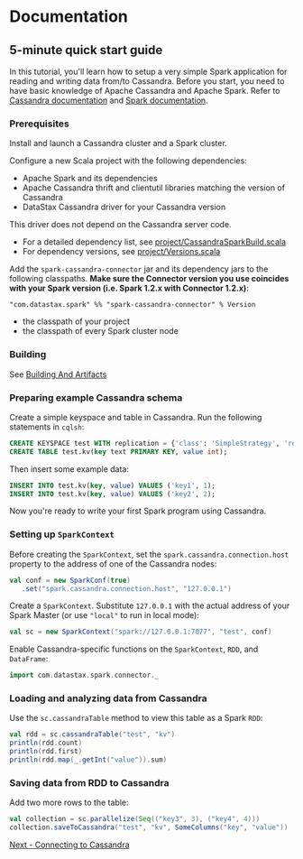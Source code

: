 # Documentation

## 5-minute quick start guide

In this tutorial, you'll learn how to setup a very simple Spark application for reading and writing data from/to Cassandra.
Before you start, you need to have basic knowledge of Apache Cassandra and Apache Spark.
Refer to [Cassandra documentation](http://www.datastax.com/documentation/cassandra/2.0/cassandra/gettingStartedCassandraIntro.html) 
and [Spark documentation](https://spark.apache.org/docs/0.9.1/). 

### Prerequisites

Install and launch a Cassandra cluster and a Spark cluster.   

Configure a new Scala project with the following dependencies:

 - Apache Spark and its dependencies
 - Apache Cassandra thrift and clientutil libraries matching the version of Cassandra  
 - DataStax Cassandra driver for your Cassandra version 
 
This driver does not depend on the Cassandra server code.

 - For a detailed dependency list, see [project/CassandraSparkBuild.scala](../project/CassandraSparkBuild.scala)
 - For dependency versions, see [project/Versions.scala](../project/Versions.scala)

Add the `spark-cassandra-connector` jar and its dependency jars to the following classpaths.
**Make sure the Connector version you use coincides with your Spark version (i.e. Spark 1.2.x with Connector 1.2.x)**:

    "com.datastax.spark" %% "spark-cassandra-connector" % Version

 - the classpath of your project
 - the classpath of every Spark cluster node

### Building
See [Building And Artifacts](12_building_and_artifacts.md)

### Preparing example Cassandra schema
Create a simple keyspace and table in Cassandra. Run the following statements in `cqlsh`:

```sql
CREATE KEYSPACE test WITH replication = {'class': 'SimpleStrategy', 'replication_factor': 1 };
CREATE TABLE test.kv(key text PRIMARY KEY, value int);
```
      
Then insert some example data:

```sql
INSERT INTO test.kv(key, value) VALUES ('key1', 1);
INSERT INTO test.kv(key, value) VALUES ('key2', 2);
```
 
Now you're ready to write your first Spark program using Cassandra.

### Setting up `SparkContext`   
Before creating the `SparkContext`, set the `spark.cassandra.connection.host` property to the address of one 
of the Cassandra nodes:

```scala
val conf = new SparkConf(true)
   .set("spark.cassandra.connection.host", "127.0.0.1")
```
       
Create a `SparkContext`. Substitute `127.0.0.1` with the actual address of your Spark Master
(or use `"local"` to run in local mode): 

```scala
val sc = new SparkContext("spark://127.0.0.1:7077", "test", conf)
```

Enable Cassandra-specific functions on the `SparkContext`, `RDD`, and `DataFrame`:

```scala
import com.datastax.spark.connector._
```

### Loading and analyzing data from Cassandra
Use the `sc.cassandraTable` method to view this table as a Spark `RDD`:

```scala
val rdd = sc.cassandraTable("test", "kv")
println(rdd.count)
println(rdd.first)
println(rdd.map(_.getInt("value")).sum)        
```

### Saving data from RDD to Cassandra  
Add two more rows to the table:

```scala
val collection = sc.parallelize(Seq(("key3", 3), ("key4", 4)))
collection.saveToCassandra("test", "kv", SomeColumns("key", "value"))       
```

[Next - Connecting to Cassandra](1_connecting.md)
